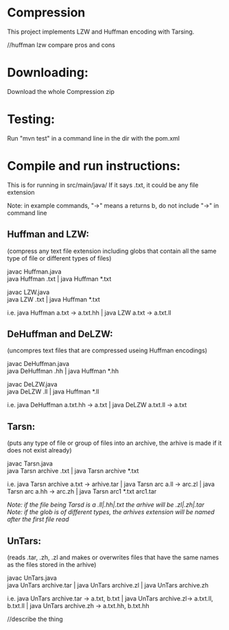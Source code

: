 # Compression
This project implements LZW and Huffman encoding with Tarsing.


//huffman lzw compare pros and cons


# Downloading:
Download the whole Compression zip

# Testing:
Run "mvn test" in a command line in the dir with the pom.xml

# Compile and run instructions:
This is for running in src/main/java/
If it says .txt, it could be any file extension

Note: in example commands, "->" means a returns b, do not include "->" in command line

Huffman and LZW: 
-------------------
(compress any text file extension including globs that contain all the same type of file or different types of files)

javac Huffman.java  
java Huffman <filename>.txt | java Huffman *.txt  
  
javac LZW.java  
java LZW <filename>.txt | java Huffman *.txt  
  
i.e. java Huffman a.txt -> a.txt.hh | java LZW a.txt -> a.txt.ll 

DeHuffman and DeLZW: 
-------------------
(uncompres text files that are compressed useing Huffman encodings)

javac DeHuffman.java  
java DeHuffman <filename>.hh | java Huffman *.hh  
  
javac DeLZW.java  
java DeLZW <filename>.ll | java Huffman *.ll  
  
i.e. java DeHuffman a.txt.hh -> a.txt | java DeLZW a.txt.ll -> a.txt

Tarsn: 
-------------------
(puts any type of file or group of files into an archive, the arhive is made if it does not exist already)

javac Tarsn.java  
java Tarsn archive <filename>.txt | java Tarsn archive *.txt  
  
i.e. java Tarsn archive a.txt -> arhive.tar | java Tarsn arc a.ll -> arc.zl | java Tarsn arc a.hh -> arc.zh | java Tarsn arc1 *.txt arc1.tar
  
*Note: if the file being Tarsd is a .ll|.hh|.txt the arhive will be .zl|.zh|.tar  
Note:  if the glob is of different types, the arhives extension will be named after the first file read*
  
UnTars: 
-------------------
(reads .tar, .zh, .zl and makes or overwrites files that have the same names as the files stored in the arhive)

javac UnTars.java  
java UnTars archive.tar | java UnTars archive.zl | java UnTars archive.zh

i.e. java UnTars archive.tar -> a.txt, b.txt | java UnTars archive.zl-> a.txt.ll, b.txt.ll | java UnTars archive.zh -> a.txt.hh, b.txt.hh


//describe the thing





